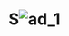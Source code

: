 # S![ad_1](https://github.com/DanteDeFlorencia77/S/assets/4090490/fae0a187-cc20-456c-8b57-0e4462df2aeb)

